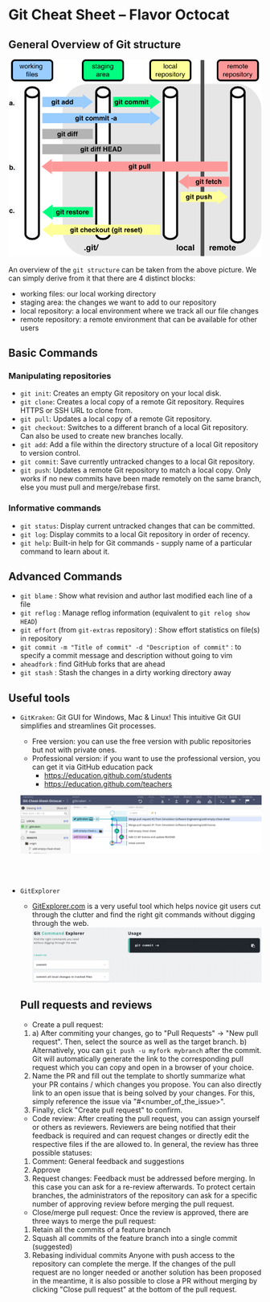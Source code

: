 # Git Cheat Sheet – Flavor Octocat

## General Overview of Git structure

![image](./images/git-remote.png)

An overview of the ``git structure`` can be taken from the above picture. We can simply derive from it that there are 4 distinct blocks:
- working files: our local working directory
- staging area: the changes we want to add to our repository
- local repository: a local environment where we track all our file changes
- remote repository: a remote environment that can be available for other users

## Basic Commands

### Manipulating repositories

* ``git init``: Creates an empty Git repository on your local disk.
* ``git clone``: Creates a local copy of a remote Git repository. Requires HTTPS or SSH URL to clone from.
* ``git pull``: Updates a local copy of a remote Git repository.
* ``git checkout``: Switches to a different branch of a local Git repository. Can also be used to create new branches locally.
* ``git add``: Add a file within the directory structure of a local Git repository to version control.
* ``git commit``: Save currently untracked changes to a local Git repository.
* ``git push``: Updates a remote Git repository to match a local copy. Only works if no new commits have been made remotely on the same branch, else you must pull and merge/rebase first.


### Informative commands

* ``git status``: Display current untracked changes that can be committed.
* ``git log``: Display commits to a local Git repository in order of recency.
* ``git help``: Built-in help for Git commands - supply name of a particular command to learn about it.


## Advanced Commands

* `git blame` : Show what revision and author last modified each line of a file
* `git reflog` : Manage reflog information (equivalent to `git relog show HEAD`)
* `git effort` (from `git-extras` repository) : Show effort statistics on file(s) in repository 
* `git commit -m "Title of commit" -d "Description of commit"` : to specify a commit message and description without going to vim
* `aheadfork` : find GitHub forks that are ahead
* `git stash` : Stash the changes in a dirty working directory away

## Useful tools

- `GitKraken`:
  Git GUI for Windows, Mac & Linux! This intuitive Git GUI simplifies and streamlines Git processes.

  - Free version: 
    you can use the free version with public repositories but not with private ones.
  - Professional version:
    if you want to use the professional version, you can get it via GitHub education pack
    - https://education.github.com/students
    - https://education.github.com/teachers
    
  ![](images/gitkraken.png)

<br/><br/>

- `GitExplorer`
  - [GitExplorer.com](https://GitExplorer.com) is a very useful tool which helps novice git users cut through the clutter and find the right git commands without digging through the web.
  ![](images/gitexplorer.png)
  
  ## Pull requests and reviews
  
  - Create a pull request:
  1. a) After commiting your changes, go to "Pull Requests" -> "New pull request". Then, select the source as well as the target branch.
      b) Alternatively, you can `git push -u myfork mybranch` after the commit. Git will automatically generate the link to the corresponding pull request which you can copy and open in a browser of your choice. 
  2. Name the PR and fill out the template to shortly summarize what your PR contains / which changes you propose. You can also directly link to an open issue that is being solved by your changes. For this, simply reference the issue via "#<number_of_the_issue>".
  3. Finally, click "Create pull request" to confirm.
  
  - Code review:
  After creating the pull request, you can assign yourself or others as reviewers. Reviewers are being notified that their feedback is required and can request changes or directly edit the respective files if the are allowed to. 
  In general, the review has three possible statuses: 
  1. Comment: General feedback and suggestions
  2. Approve
  3. Request changes: Feedback must be addressed before merging. In this case you can ask for a re-review afterwards.
  To protect certain branches, the administrators of the repository can ask for a specific number of approving review before merging the pull request.

  - Close/merge pull request:
  Once the review is approved, there are three ways to merge the pull request:
  1. Retain all the commits of a feature branch
  2. Squash all commits of the feature branch into a single commit (suggested)
  3. Rebasing individual commits
  Anyone with push access to the repository can complete the merge.
  If the changes of the pull request are no longer needed or another solution has been proposed in the meantime, it is also possible to close a PR without merging by clicking "Close pull request" at the bottom of the pull request.
